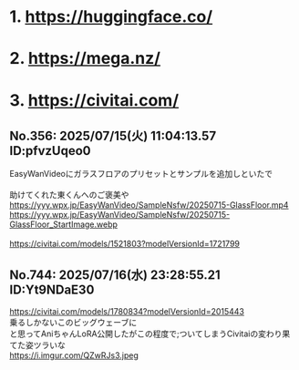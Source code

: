 # 1. https://huggingface.co/
# 2. https://mega.nz/
# 3. https://civitai.com/
## No.356:	2025/07/15(火) 11:04:13.57 ID:pfvzUqeo0
 EasyWanVideoにガラスフロアのプリセットとサンプルを追加しといたで <br>  <br> 助けてくれた東くんへのご褒美や <br> <a href='https://yyy.wpx.jp/EasyWanVideo/SampleNsfw/20250715-GlassFloor.mp4'>https://yyy.wpx.jp/EasyWanVideo/SampleNsfw/20250715-GlassFloor.mp4</a> <br> <a href='https://yyy.wpx.jp/EasyWanVideo/SampleNsfw/20250715-GlassFloor_StartImage.webp'>https://yyy.wpx.jp/EasyWanVideo/SampleNsfw/20250715-GlassFloor_StartImage.webp</a> <br>  <br> <a href='https://civitai.com/models/1521803?modelVersionId=1721799'>https://civitai.com/models/1521803?modelVersionId=1721799</a> 
<br>

## No.744:	2025/07/16(水) 23:28:55.21 ID:Yt9NDaE30
 <a href='https://civitai.com/models/1780834?modelVersionId=2015443'>https://civitai.com/models/1780834?modelVersionId=2015443</a> <br> 乗るしかないこのビッグウェーブに <br> と思ってAniちゃんLoRA公開したがこの程度で;ついてしまうCivitaiの変わり果てた姿ツラいな <br> <a href='https://i.imgur.com/QZwRJs3.jpeg'>https://i.imgur.com/QZwRJs3.jpeg</a> 
<br>

